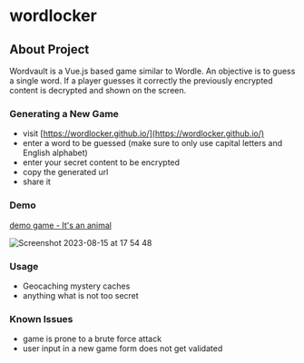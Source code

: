 # wordlocker

## About Project
Wordvault is a Vue.js based game similar to Wordle. An objective is to guess a single word. If a player guesses it correctly the previously encrypted content is decrypted and shown on the screen.

### Generating a New Game
- visit [https://wordlocker.github.io/](https://wordlocker.github.io/)
- enter a word to be guessed (make sure to only use capital letters and English alphabet)
- enter your secret content to be encrypted
- copy the generated url
- share it

### Demo
[demo game - It's an animal](https://wordlocker.github.io/?h=U2FsdGVkX19pcTAvtLcmIGeIFPp8c2ygJxeBrUoIJXpQc0UO98FaKgSfxhQn00am&1=7ade2dfb298d5de4625520bef48674ab05d5914288c26484206e12e5f9ad705a&2=ca682e0ac9d2175edde28a5486b51d61e661e037d178e21f20c2f3f40fb4a55c&3=d6d25501e08971b3f56217a4e9208c91e4e8bf436984dc364599867d9047b5b2&4=c34bc7a5dead16eb051ece06482b4eb0a3cb9afc56ac20176009cca2df6fe90d&5=48899ad7b436f15f67413b672ff40e565f84f1712e1bf2ad72f2570f7c11fb30&6=f4e5d2a18a1330db06f67dac1c7dbefa8ccfa0cbab4656f54b0d07ce329c551b)

![Screenshot 2023-08-15 at 17 54 48](https://github.com/smitalv/wordlocker/assets/48749451/3a3b4892-b32a-4808-9385-a7983c6866b3)

### Usage
- Geocaching mystery caches
- anything what is not too secret

### Known Issues
- game is prone to a brute force attack
- user input in a new game form does not get validated
